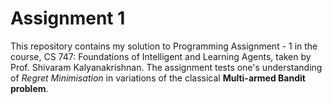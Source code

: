 # Assignment 1
This repository contains my solution to Programming Assignment - 1 in the course, CS 747: Foundations of Intelligent and Learning Agents, taken by Prof. Shivaram Kalyanakrishnan. The assignment tests one's understanding of *Regret Minimisation* in variations of the classical **Multi-armed Bandit problem**.
